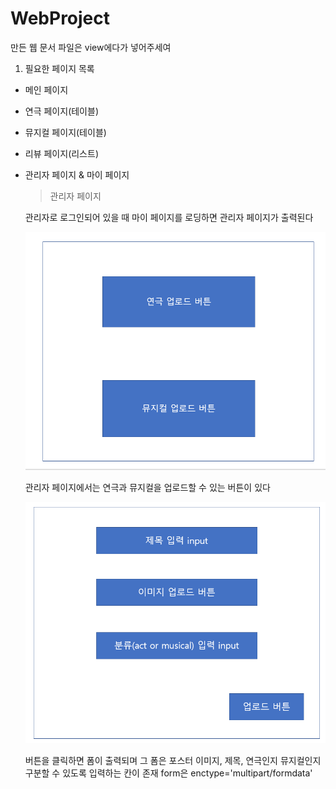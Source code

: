 # WebProject

만든 웹 문서 파일은 view에다가 넣어주세여


1. 필요한 페이지 목록
- 메인 페이지
- 연극 페이지(테이블)
- 뮤지컬 페이지(테이블)
- 리뷰 페이지(리스트)
- 관리자 페이지 & 마이 페이지

    > 관리자 페이지
    
    관리자로 로그인되어 있을 때 마이 페이지를 로딩하면 관리자 페이지가 출력된다
    
     ![1](./image/1.png)
    
    관리자 페이지에서는 연극과 뮤지컬을 업로드할 수 있는 버튼이 있다
    
     ![2](./image/2.png)
    
    버튼을 클릭하면 폼이 출력되며 그 폼은 포스터 이미지, 제목, 연극인지 뮤지컬인지 구분할 수 있도록 
    입력하는 칸이 존재
    form은 enctype='multipart/formdata'
    
